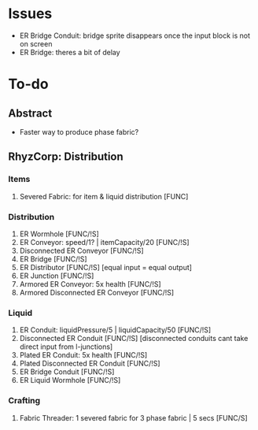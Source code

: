 # Issues
- ER Bridge Conduit: bridge sprite disappears once the input block is not on screen
- ER Bridge: theres a bit of delay

# To-do

## Abstract
- Faster way to produce phase fabric?

## RhyzCorp: Distribution

### Items
1) Severed Fabric: for item & liquid distribution [FUNC]

### Distribution
1) ER Wormhole [FUNC/!S]
2) ER Conveyor: speed/1? | itemCapacity/20 [FUNC/!S]
3) Disconnected ER Conveyor [FUNC/!S]
4) ER Bridge [FUNC/!S]
5) ER Distributor [FUNC/!S] [equal input = equal output]
6) ER Junction [FUNC/!S]
7) Armored ER Conveyor: 5x health [FUNC/!S]
8) Armored Disconnected ER Conveyor [FUNC/!S]

### Liquid
1) ER Conduit: liquidPressure/5 | liquidCapacity/50 [FUNC/!S]
2) Disconnected ER Conduit [FUNC/!S] [disconnected conduits cant take direct input from l-junctions]
3) Plated ER Conduit: 5x health [FUNC/!S]
4) Plated Disconnected ER Conduit [FUNC/!S]
5) ER Bridge Conduit [FUNC/!S]
6) ER Liquid Wormhole [FUNC/!S]

### Crafting
1) Fabric Threader: 1 severed fabric for 3 phase fabric | 5 secs [FUNC/S]
